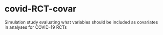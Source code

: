 # covid-RCT-covar
Simulation study evaluating what variables should be included as covariates in analyses for COVID-19 RCTs
